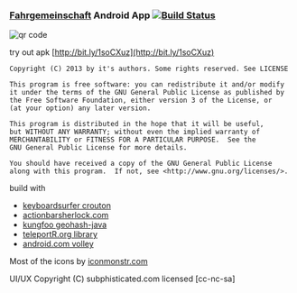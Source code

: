 ### [Fahrgemeinschaft](http://fahrgemeinschaft.de) Android App [![Build Status](https://travis-ci.org/teleportR/android-app.svg?branch=master)](https://travis-ci.org/teleportR/android-app)

![qr code](http://chart.apis.google.com/chart?chs=200x200&cht=qr&chld=|1&chl=http%3A%2F%2Fbit.ly%2F1soCXuz)

try out apk [http://bit.ly/1soCXuz](http://bit.ly/1soCXuz)

    Copyright (C) 2013 by it's authors. Some rights reserved. See LICENSE

    This program is free software: you can redistribute it and/or modify
    it under the terms of the GNU General Public License as published by
    the Free Software Foundation, either version 3 of the License, or
    (at your option) any later version.

    This program is distributed in the hope that it will be useful,
    but WITHOUT ANY WARRANTY; without even the implied warranty of
    MERCHANTABILITY or FITNESS FOR A PARTICULAR PURPOSE.  See the
    GNU General Public License for more details.

    You should have received a copy of the GNU General Public License
    along with this program.  If not, see <http://www.gnu.org/licenses/>.


build with 
* [keyboardsurfer crouton](https://github.com/keyboardsurfer/Crouton)
* [actionbarsherlock.com](http://actionbarsherlock.com)
* [kungfoo geohash-java](https://github.com/kungfoo/geohash-java)
* [teleportR.org library](https://github.com/teleportR/android-library)
* [android.com volley](https://android.googlesource.com/platform/frameworks/volley)


Most of the icons by [iconmonstr.com](http://iconmonstr.com)

UI/UX Copyright (C) subphisticated.com licensed [cc-nc-sa]
